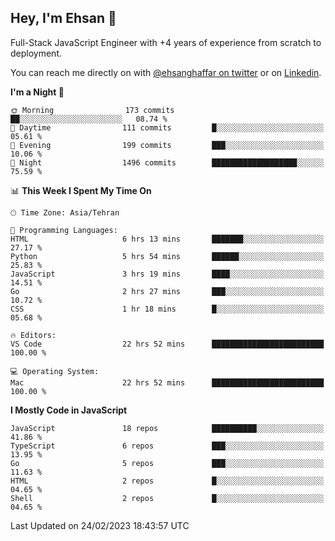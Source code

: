 ## Hey, I'm Ehsan 👋
<!-- <img src="https://user-images.githubusercontent.com/1303154/88677602-1635ba80-d120-11ea-84d8-d263ba5fc3c0.gif" width="20px" alt="hi"> -->

Full-Stack JavaScript Engineer with +4 years of experience from scratch to deployment.
<!-- My major stack in Front-End development is Angular and Laravel but not limited to that. -->
<!-- My preferred Database is MongoDB -->
<!-- Aspiring Developer(focused on FrontEnd) which interested in the assembly programming language. -->
<!-- Also, I love doing Graphic Designs for fun -->

<!-- - 🔭 I’m currently working on [Komodoro](https://komodoro.io), [fullestStack](https://github.com/neekware/FullestStack) and [PlotSet](http://plotset.com/). -->
<!-- - 📒 Getting Started with C++ Programming Language. -->
<!-- 🌱 I’m currently learning something. -->
<!-- - 😄 I enjoy Python, C/C++ and assembly -->

<!-- **📫 How to reach me:** -->

You can reach me directly on with [@ehsanghaffar on twitter](https://twitter.com/ehsanghaffarii) or on [Linkedin](https://www.linkedin.com/in/ehsanghaffarii).

<!-- [![twitter](https://img.shields.io/twitter/url?color=blue&label=twitter&logo=twitter&style=plastic&url=https%3A%2F%2Ftwitter.com%2Fehsanghaffar%2Ffollow)](https://twitter.com/ehsanghaffar) -->
<!-- [![Instagram](https://img.shields.io/badge/Instagram%20Page-Follow-E4405F?logo=instagram)](https://www.instagram.com/ehsanghaffarii) -->
<!-- [![LinkedIn](https://img.shields.io/badge/LinkedIn-Follow-0077B5?logo=linkedin)](https://www.linkedin.com/in/ehsanghaffarii) -->

<!-- [![wakatime](https://wakatime.com/badge/user/f0b0dc2d-d692-4e9a-a6ed-667b80d7dd34.svg)](https://wakatime.com/@ehsandev)
![](https://komarev.com/ghpvc/?username=ehsanghaffar) -->

<!-- #### 💾 Which technology I know?

[![TypeScript](https://badgen.net/badge/icon/typescript?icon=typescript&label)](https://typescriptlang.org)
![JavaScript](https://img.shields.io/badge/javascript-%23323330.svg?style=flat-squire&logo=javascript&logoColor=%23F7DF1E)
![Angular](https://img.shields.io/badge/angular-%23DD0031.svg?style=flat-squire&logo=angular&logoColor=white)
![Aurelia](https://img.shields.io/badge/aurelia-%23ED2B88.svg?style=flat-squire&logo=aurelia&logoColor=fff) -->

 
<!-- ![ehsanghaffar's Stats](https://github-readme-stats.vercel.app/api?username=ehsanghaffar&theme=vue-dark&show_icons=true&hide_border=false&count_private=true) -->


<!-- ![ehsanghaffar's Top Languages](https://github-readme-stats.vercel.app/api/top-langs/?username=ehsanghaffar&hide=html,blade,handlebars,php,css&theme=vue-dark&show_icons=true&hide_border=false&layout=compact) -->


<!--START_SECTION:waka-->
**I'm a Night 🦉** 

```text
🌞 Morning                173 commits         ██░░░░░░░░░░░░░░░░░░░░░░░   08.74 % 
🌆 Daytime                111 commits         █░░░░░░░░░░░░░░░░░░░░░░░░   05.61 % 
🌃 Evening                199 commits         ███░░░░░░░░░░░░░░░░░░░░░░   10.06 % 
🌙 Night                  1496 commits        ███████████████████░░░░░░   75.59 % 
```


📊 **This Week I Spent My Time On** 

```text
🕑︎ Time Zone: Asia/Tehran

💬 Programming Languages: 
HTML                     6 hrs 13 mins       ███████░░░░░░░░░░░░░░░░░░   27.17 % 
Python                   5 hrs 54 mins       ██████░░░░░░░░░░░░░░░░░░░   25.83 % 
JavaScript               3 hrs 19 mins       ████░░░░░░░░░░░░░░░░░░░░░   14.51 % 
Go                       2 hrs 27 mins       ███░░░░░░░░░░░░░░░░░░░░░░   10.72 % 
CSS                      1 hr 18 mins        █░░░░░░░░░░░░░░░░░░░░░░░░   05.68 % 

🔥 Editors: 
VS Code                  22 hrs 52 mins      █████████████████████████   100.00 % 

💻 Operating System: 
Mac                      22 hrs 52 mins      █████████████████████████   100.00 % 
```

**I Mostly Code in JavaScript** 

```text
JavaScript               18 repos            ██████████░░░░░░░░░░░░░░░   41.86 % 
TypeScript               6 repos             ███░░░░░░░░░░░░░░░░░░░░░░   13.95 % 
Go                       5 repos             ███░░░░░░░░░░░░░░░░░░░░░░   11.63 % 
HTML                     2 repos             █░░░░░░░░░░░░░░░░░░░░░░░░   04.65 % 
Shell                    2 repos             █░░░░░░░░░░░░░░░░░░░░░░░░   04.65 % 
```




 Last Updated on 24/02/2023 18:43:57 UTC
<!--END_SECTION:waka-->
